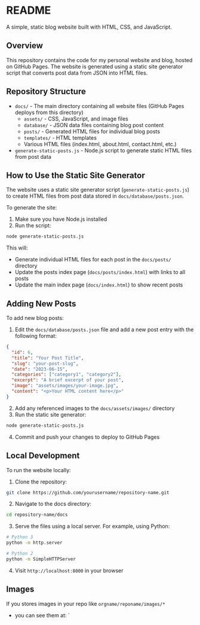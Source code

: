 # README 

A simple, static blog website built with HTML, CSS, and JavaScript.

## Overview

This repository contains the code for my personal website and blog, hosted on GitHub Pages. The website is generated using a static site generator script that converts post data from JSON into HTML files.

## Repository Structure

- `docs/` - The main directory containing all website files (GitHub Pages deploys from this directory)
  - `assets/` - CSS, JavaScript, and image files
  - `database/` - JSON data files containing blog post content
  - `posts/` - Generated HTML files for individual blog posts
  - `templates/` - HTML templates
  - Various HTML files (index.html, about.html, contact.html, etc.)
- `generate-static-posts.js` - Node.js script to generate static HTML files from post data

## How to Use the Static Site Generator

The website uses a static site generator script (`generate-static-posts.js`) to create HTML files from post data stored in `docs/database/posts.json`.

To generate the site:

1. Make sure you have Node.js installed
2. Run the script:

```bash
node generate-static-posts.js
```

This will:
- Generate individual HTML files for each post in the `docs/posts/` directory
- Update the posts index page (`docs/posts/index.html`) with links to all posts
- Update the main index page (`docs/index.html`) to show recent posts

## Adding New Posts

To add new blog posts:

1. Edit the `docs/database/posts.json` file and add a new post entry with the following format:

```json
{
  "id": 6,
  "title": "Your Post Title",
  "slug": "your-post-slug",
  "date": "2023-06-15",
  "categories": ["category1", "category2"],
  "excerpt": "A brief excerpt of your post",
  "image": "assets/images/your-image.jpg",
  "content": "<p>Your HTML content here</p>"
}
```

2. Add any referenced images to the `docs/assets/images/` directory
3. Run the static site generator:

```bash
node generate-static-posts.js
```

4. Commit and push your changes to deploy to GitHub Pages

## Local Development

To run the website locally:

1. Clone the repository:

```bash
git clone https://github.com/yourusername/repository-name.git
```

2. Navigate to the docs directory:

```bash
cd repository-name/docs
```

3. Serve the files using a local server. For example, using Python:

```bash
# Python 3
python -m http.server

# Python 2
python -m SimpleHTTPServer
```

4. Visit `http://localhost:8000` in your browser


## Images

If you stores images in your repo like `orgname/reponame/images/*` 

- you can see them at: `
